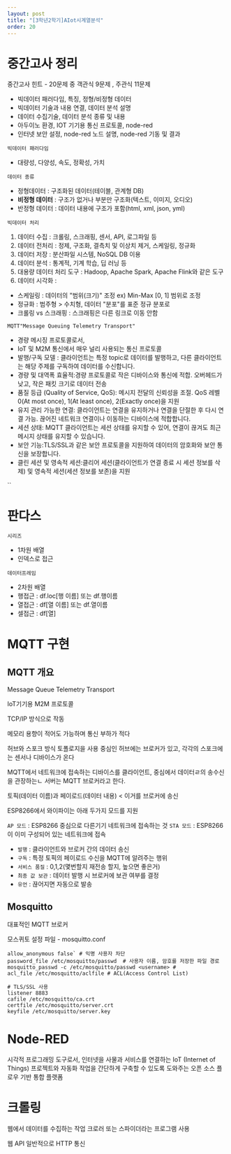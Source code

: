 ```yaml
---
layout: post
title: "[3학년2학기]AIot시계열분석"
order: 20
---
```



# 중간고사 정리

중간고사 힌트 - 20문제 중 객관식 9문제 , 주관식 11문제
- 빅데이터 패러다임, 특징, 정형/비정형 데이터
- 빅데이터 기술과 내용 연결, 데이터 분석 설명
- 데이터 수집기술, 데이터 분석 종류 및 내용
- 아두이노 환경, IOT 기기용 통신 프로토콜, node-red
- 인터넷 보안 설정, node-red 노드 설명, node-red 기동 및 결과

`빅데이터 패러다임` 
* 대량성, 다양성, 속도, 정확성, 가치

`데이터 종류`
* 정형데이터 : 구조화된 데이터(테이블, 관계형 DB)
* **비정형 데이터** : 구조가 없거나 부분만 구조화(텍스트, 이미지, 오디오)
* 반정형 데이터 : 데이터 내용에 구조가 포함(html, xml, json, yml)

`빅데이터 처리`
1. 데이터 수집 : 크롤링, 스크래핑, 센서, API, 로그파일 등
2. 데이터 전처리 : 정제, 구조화, 결측치 및 이상치 제거, 스케일링, 정규화
3. 데이터 저장 : 분산파일 시스템, NoSQL DB 이용
4. 데이터 분석 : 통계적, 기계 학습, 딥 러닝 등
5. 대용량 데이터 처리 도구 : Hadoop, Apache Spark, Apache Flink와 같은 도구
6. 데이터 시각화 : 

* 스케일링 : 데이터의 "범위(크기)" 조정 ex) Min-Max [0, 1] 범위로 조정
* 정규화 : 범주형 > 수치형, 데이터 "분포"를 표준 정규 분포로
* 크롤링 vs 스크래핑 : 스크래핑은 다른 링크로 이동 안함

`MQTT"Message Queuing Telemetry Transport"`
* 경량 메시징 프로토콜로서, 
* IoT 및 M2M 통신에서 매우 널리 사용되는 통신 프로토콜
* 발행/구독 모델 : 클라이언트는 특정 topic로 데이터를 발행하고, 다른 클라이언트는 해당 주제를 구독하여 데이터를 수신합니다.
* 경량 및 대역폭 효율적:경량 프로토콜로 작은 디바이스와 통신에 적합. 오버헤드가 낮고, 작은 패킷 크기로 데이터 전송
* 품질 등급 (Quality of Service, QoS): 메시지 전달의 신뢰성을 조절. QoS 레벨 0(At most once), 1(At least once), 2(Exactly once)을 지원
* 유지 관리 가능한 연결: 클라이언트는 연결을 유지하거나 연결을 단절한 후 다시 연결 가능. 끊어진 네트워크 연결이나 이동하는 디바이스에 적합합니다.
* 세션 상태: MQTT 클라이언트는 세션 상태를 유지할 수 있어, 연결이 끊겨도 최근 메시지 상태를 유지할 수 있습니다.
* 보안 기능:TLS/SSL과 같은 보안 프로토콜을 지원하여 데이터의 암호화와 보안 통신을 보장합니다.
* 클린 세션 및 영속적 세션:클리어 세션(클라이언트가 연결 종료 시 세션 정보를 삭제) 및 영속적 세션(세션 정보를 보존)을 지원



``



# 판다스

`시리즈`
* 1차원 배열
* 인덱스로 접근

`데이터프레임`
* 2차원 배열
* 행접근 : df.loc[행 이름] 또는 df.행이름
* 열접근 : df[열 이름] 또는 df.열이름
* 셀접근 : df\[열]





# MQTT 구현

## MQTT 개요

Message Queue Telemetry Transport

IoT기기용 M2M 프로토콜

TCP/IP 방식으로 작동

메모리 용향이 적어도 가능하며 통신 부하가 적다

허브와 스포크 방식 토폴로지을 사용
중심인 허브에는 브로커가 있고, 각각의 스포크에는 센서나 디바이스가 온다

MQTT에서 네트워크에 접속하는 디바이스를 클라이언트, 중심에서 데이터ㄹ의 송수신을 관장하는ㄴ 서버는 MQTT 브로커라고 한다. 

토픽(데이터 이름)과 페이로드(데이터 내용) < 이거를 브로커에 송신

ESP8266에서 와이파이는 아래 두가지 모드를 지원

`AP 모드` : ESP8266 중심으로 다른기기 네트워크에 접속하는 것
`STA 모드` : ESP8266이 이미 구성되어 있는 네트워크에 접속

* `발행` : 클라이언트와 브로커 간의 데이터 송신
* `구독` : 특정 토픽의 페이로드 수신을 MQTT에 알려주는 행위
* `서비스 품질` : 0,1,2(몇번할지 재전송 할지, 높으면 좋은거)
* `최종 값 보관` : 데이터 발행 시 브로커에 보관 여부를 결정 
* `유언` : 끊어지면 자동으로 발송

## Mosquitto

대표적인 MQTT 브로커

모스퀴토 설정 파일 - mosquitto.conf
```shell
allow_anonymous false` # 익명 사용자 차단
password_file /etc/mosquitto/passwd  # 사용자 이름, 암호를 저장한 파일 경로
mosquitto_passwd -c /etc/mosquitto/passwd <username> # 
acl_file /etc/mosquitto/aclfile # ACL(Access Control List)

# TLS/SSL 사용
listener 8883
cafile /etc/mosquitto/ca.crt
certfile /etc/mosquitto/server.crt
keyfile /etc/mosquitto/server.key
```
 



# Node-RED

시각적 프로그래밍 도구로서, 인터넷을 사물과 서비스를 연결하는 IoT (Internet of Things) 프로젝트와 자동화 작업을 간단하게 구축할 수 있도록 도와주는 오픈 소스 플로우 기반 통합 플랫폼


# 크롤링

웹에서 데이터를 수집하는 작업
크로러 또는 스파이더라는 프로그램 사용

웹 API 일반적으로 HTTP 통신 